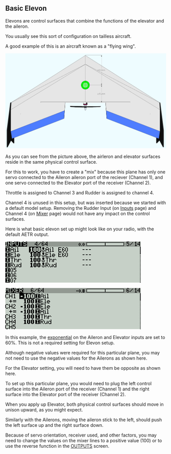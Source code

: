 ## Basic Elevon

Elevons are control surfaces that combine the functions of the elevator and the aileron.

You usually see this sort of configuration on tailless aircraft.

A good example of this is an aircraft known as a "flying wing".

![](/assets/flying-wing.jpg)

As you can see from the picture above, the airleron and elevator surfaces reside in the same physical control surface.

For this to work, you have to create a "mix" because this plane has only one servo connected to the Aileron aileron port of the reciever \(Channel 1\), and one servo connected to the Elevator port of the receiver \(Channel 2\).

Throttle is assigned to Channel 3 and Rudder is assigned to channel 4.

Channel 4 is unused in this setup, but was inserted because we started with a default model setup.  Removing the Rudder Input \(on [Inputs](/inputs.md) page\) and Channel 4 \(on [Mixer](/mixer.md) page\) would not have any impact on the control surfaces.

Here is what basic elevon set up might look like on your radio, with the default AETR output.

[![](/assets/elevon-inputs.png)](/inputs.md)

[![](/assets/elevon-mixer.png)](/mixer.md)

In this example, the [exponential](/curves.md) on the Aileron and Elevator inputs are set to 60%.   This is not a required setting for Elevon setup.

Although negative values were required for this particular plane, you may not need to use the negative values for the Ailerons as shown here.

For the Elevator setting, you will need to have them be opposite as shown here.

To set up this particular plane, you would need to plug the left control surface into the Aileron port of the receiver \(Channel 1\) and the right surface into the Elevator port of the receiver \(Channel 2\).

When you apply up Elevator, both physical control surfaces should move in unison upward, as you might expect.

Similarly with the Ailerons, moving the aileron stick to the left, should push the left surface up and the right surface down.

Because of servo orientation, receiver used, and other factors, you may need to change the values on the mixer lines to a positive value \(100\) or to use the reverse function in the [OUTPUTS](/outputs.md) screen.


